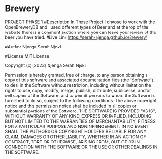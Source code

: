 # Brewery
PROJECT PHASE 1
#Description
In These Project I choose to work with the OpenBreweryDB and I used different types of Beer 
and at the top of the website there is a comment section where you can leave your review 
of the beer you have tried.
#Live Link
https://serah-njenga.github.io/Brewery/

#Author Njenga Serah Njoki

#License MIT License

Copyright (c) [2023] Njenga Serah Njoki

Permission is hereby granted, free of charge, to any person obtaining a copy of this software and associated documentation files (the "Software"), to deal in the Software without restriction, including without limitation the rights to use, copy, modify, merge, publish, distribute, sublicense, and/or sell copies of the Software, and to permit persons to whom the Software is furnished to do so, subject to the following conditions: The above copyright notice and this permission notice shall be included in all copies or substantial portions of the Software. THE SOFTWARE IS PROVIDED "AS IS", WITHOUT WARRANTY OF ANY KIND, EXPRESS OR IMPLIED, INCLUDING BUT NOT LIMITED TO THE WARRANTIES OF MERCHANTABILITY, FITNESS FOR A PARTICULAR PURPOSE AND NONINFRINGEMENT. IN NO EVENT SHALL THE AUTHORS OR COPYRIGHT HOLDERS BE LIABLE FOR ANY CLAIM, DAMAGES OR OTHER LIABILITY, WHETHER IN AN ACTION OF CONTRACT, TORT OR OTHERWISE, ARISING FROM, OUT OF OR IN CONNECTION WITH THE SOFTWARE OR THE USE OR OTHER DEALINGS IN THE SOFTWARE.